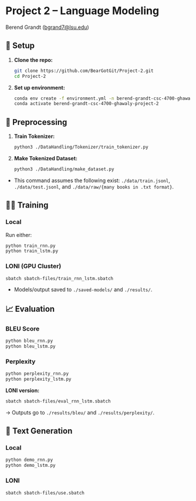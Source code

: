 # Project 2 – Language Modeling

Berend Grandt (bgrand7@lsu.edu)

## 🔧 Setup

1. **Clone the repo:**
   ```bash
   git clone https://github.com/BearGotGit/Project-2.git
   cd Project-2
   ```

2. **Set up environment:**
   ```bash
   conda env create -f environment.yml -n berend-grandt-csc-4700-ghawaly-project-2
   conda activate berend-grandt-csc-4700-ghawaly-project-2
   ```

## 🧼 Preprocessing

1. **Train Tokenizer:**
   ```bash
   python3 ./DataHandling/Tokenizer/train_tokenizer.py
   ```

2. **Make Tokenized Dataset:**
   ```bash
   python3 ./DataHandling/make_dataset.py
   ```
- This command assumes the following exist: `./data/train.jsonl`, `./data/test.jsonl`, and `./data/raw/{many books in .txt format}`.

## 🏋️‍♂️ Training

### Local
Run either:
```bash
python train_rnn.py
python train_lstm.py
```

### LONI (GPU Cluster)
  ```bash
  sbatch sbatch-files/train_rnn_lstm.sbatch
  ```
- Models/output saved to `./saved-models/` and `./results/`.

## 📈 Evaluation

### BLEU Score
```bash
python bleu_rnn.py
python bleu_lstm.py
```

### Perplexity
```bash
python perplexity_rnn.py
python perplexity_lstm.py
```

**LONI version:**
```bash
sbatch sbatch-files/eval_rnn_lstm.sbatch
```
→ Outputs go to `./results/bleu/` and `./results/perplexity/`.

## 📝 Text Generation

### Local
```bash
python demo_rnn.py
python demo_lstm.py
```

### LONI
```bash
sbatch sbatch-files/use.sbatch
```

